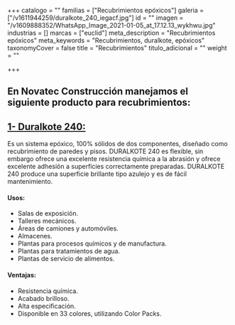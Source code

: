 +++
catalogo = ""
familias = ["Recubrimientos epóxicos"]
galeria = ["/v1611944259/duralkote_240_iegacf.jpg"]
id = ""
imagen = "/v1609888352/WhatsApp_Image_2021-01-05_at_17.12.13_wykhwu.jpg"
industrias = []
marcas = ["euclid"]
meta_description = "Recubrimientos epóxicos"
meta_keywords = "Recubrimientos, duralkote, epóxicos"
taxonomyCover = false
title = "Recubrimientos"
titulo_adicional = ""
weight = ""

+++
## En Novatec Construcción manejamos el siguiente producto para recubrimientos:

## [**1- Duralkote 240:**](http://www.eucomex.com.mx/portafolio/productos/recubrimientos/industriales/duralkote-240/)

Es un sistema epóxico, 100% sólidos de dos componentes, diseñado como recubrimiento de paredes y pisos. DURALKOTE 240 es flexible, sin embargo ofrece una excelente resistencia química a la abrasión y ofrece excelente adhesión a superficies correctamente preparadas. DURALKOTE 240 produce una superficie brillante tipo azulejo y es de fácil mantenimiento.

#### **Usos:**

* Salas de exposición.
* Talleres mecánicos.
* Áreas de camiones y automóviles.
* Almacenes.
* Plantas para procesos químicos y de manufactura.
* Plantas para tratamientos de agua.
* Plantas de servicio de alimentos.

#### **Ventajas:**

* Resistencia química.
* Acabado brilloso.
* Alta especificación.
* Disponible en 33 colores, utilizando Color Packs.